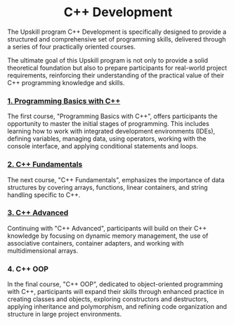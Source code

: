 <h1 align="center">
C++ Development
</h1>

The Upskill program C++ Development is specifically designed to provide a structured and comprehensive set of programming skills, delivered through a series of four practically oriented courses.

The ultimate goal of this Upskill program is not only to provide a solid theoretical foundation but also to prepare participants for real-world project requirements, reinforcing their understanding of the practical value of their C++ programming knowledge and skills.

### [1. Programming Basics with C++](./01-cpp-basics/cpp-basics.md)
The first course, "Programming Basics with C++", offers participants the opportunity to master the initial stages of programming. This includes learning how to work with integrated development environments (IDEs), defining variables, managing data, using operators, working with the console interface, and applying conditional statements and loops.
### [2. C++ Fundamentals](./02-cpp-fundamentals/cpp-fundamentals.md)
The next course, "C++ Fundamentals", emphasizes the importance of data structures by covering arrays, functions, linear containers, and string handling specific to C++.
### [3. C++ Advanced](./03-cpp-advanced/cpp-advanced.md)
Continuing with "C++ Advanced", participants will build on their C++ knowledge by focusing on dynamic memory management, the use of associative containers, container adapters, and working with multidimensional arrays.
### 4. C++ OOP
In the final course, "C++ OOP", dedicated to object-oriented programming with C++, participants will expand their skills through enhanced practice in creating classes and objects, exploring constructors and destructors, applying inheritance and polymorphism, and refining code organization and structure in large project environments.
